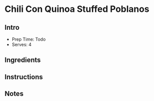 # Chili Con Quinoa Stuffed Poblanos

## Intro

- Prep Time: Todo
- Serves: 4

## Ingredients


## Instructions

## Notes

